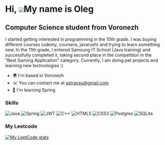 


Hi, ![](https://user-images.githubusercontent.com/18350557/176309783-0785949b-9127-417c-8b55-ab5a4333674e.gif)My name is Oleg
============================================================================================================================

Computer Science student from Voronezh
--------------------------------------

I started getting interested in programming in the 10th grade. I was buying different courses (udemy, coursera, javarush) and trying to learn something new. In the 11th grade, I entered Samsung IT School (Java training) and successfully completed it, taking second place in the competition in the “Best Gaming Application” category. Currently, I am doing pet projects and learning new technologies :)

* 🌍  I'm based in Voronezh
* ✉️  You can contact me at [astravsu@gmail.com](mailto:astravsu@gmail.com)
* 🧠  I'm learning Spring 

### Skills
![Java](https://img.shields.io/badge/java-%23ED8B00.svg?style=for-the-badge&logo=openjdk&logoColor=white)
![Spring](https://img.shields.io/badge/spring-%236DB33F.svg?style=for-the-badge&logo=spring&logoColor=white)
![JWT](https://img.shields.io/badge/JWT-black?style=for-the-badge&logo=JSON%20web%20tokens)
![C++](https://img.shields.io/badge/c++-%2300599C.svg?style=for-the-badge&logo=c%2B%2B&logoColor=white)
![HTML5](https://img.shields.io/badge/html5-%23E34F26.svg?style=for-the-badge&logo=html5&logoColor=white)
![CSS3](https://img.shields.io/badge/css3-%231572B6.svg?style=for-the-badge&logo=css3&logoColor=white)
![Postgres](https://img.shields.io/badge/postgres-%23316192.svg?style=for-the-badge&logo=postgresql&logoColor=white)
![SQLite](https://img.shields.io/badge/sqlite-%2307405e.svg?style=for-the-badge&logo=sqlite&logoColor=white)


### My Leetcode

[![My LeetCode stats](https://leetcode-stats-six.vercel.app/api?username=shimorinka)](https://github.com/KnlnKS/leetcode-stats)

